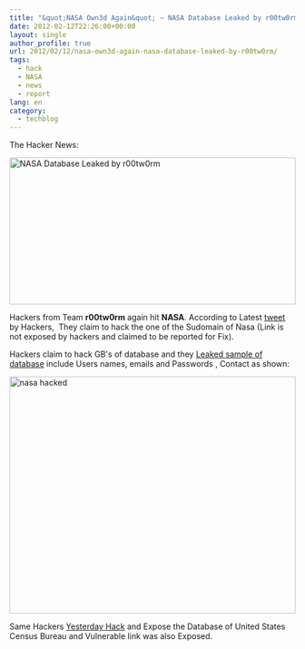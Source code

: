 ```yaml
---
title: "&quot;NASA Own3d Again&quot; – NASA Database Leaked by r00tw0rm"
date: 2012-02-12T22:26:00+00:00
layout: single
author_profile: true
url: 2012/02/12/nasa-own3d-again-nasa-database-leaked-by-r00tw0rm/
tags:
  - hack
  - NASA
  - news
  - report
lang: en
category: 
  - techblog
---
```

The Hacker News: 

[<img title="NASA Database Leaked by r00tw0rm" border="0" alt="NASA Database Leaked by r00tw0rm" src="http://lh4.ggpht.com/-G8I7PaB-p3Q/Tzg1at1xL_I/AAAAAAAAEtg/NS66Vosh0uM/NASA%252520Database%252520Leaked%252520by%252520r00tw0rm_thumb%25255B1%25255D.jpg?imgmax=800" width="504" height="259" />](http://lh5.ggpht.com/-POlbEHJRh4U/Tzg1RwYJADI/AAAAAAAAEtY/w9z9oY0O76Q/s1600-h/NASA%252520Database%252520Leaked%252520by%252520r00tw0rm%25255B3%25255D.jpg) 

Hackers from Team **r00tw0rm** again hit **NASA**. According to Latest [tweet](https://twitter.com/#!/r00tw0rm/status/168695989312569345) by Hackers,  They claim to hack the one of the Sudomain of Nasa (Link is not exposed by hackers and claimed to be reported for Fix). 

Hackers claim to hack GB's of database and they [Leaked sample of database](http://pastebin.com/YkncVygq) include Users names, emails and Passwords , Contact as shown: 

[<img title="nasa hacked" border="0" alt="nasa hacked" src="http://lh5.ggpht.com/-13F2xzbb9jI/Tzg1oSGfJkI/AAAAAAAAEtw/1bJzh2I1Kss/nasa%252520hacked_thumb%25255B1%25255D.png?imgmax=800" width="504" height="418" />](http://lh5.ggpht.com/-S6vxrETX4ts/Tzg1hE9gIsI/AAAAAAAAEto/lBYuQy2d7BE/s1600-h/nasa%252520hacked%25255B3%25255D.png) 

Same Hackers [Yesterday Hack](http://thehackernews.com/2012/02/united-states-census-bureau-hacked-and.html) and Expose the Database of United States Census Bureau and Vulnerable link was also Exposed.